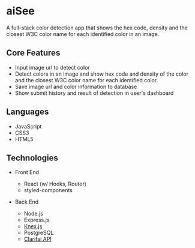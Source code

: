 # aiSee

A full-stack color detection app that shows the hex code, density and the closest W3C color name for each identified color in an image.

## Core Features
- Input image url to detect color
- Detect colors in an image and show hex code and density of the color and the closest W3C color name for each identified color.
- Save image url and color information to database
- Show submit history and result of detection in user's dashboard

## Languages
- JavaScript
- CSS3
- HTML5

## Technologies
- Front End
  - React (w/ Hooks, Router)
  - styled-components

- Back End
  - Node.js
  - Express.js
  - [Knex.js](https://knexjs.org/)
  - PostgreSQL
  - [Clarifai API](https://www.clarifai.com/)
